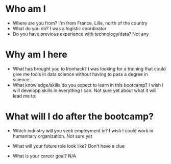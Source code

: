 # Who am I

* Where are you from?
I'm from France, Lille, north of the country
* What do you do?
I was a logistic coordinator
* Do you have previous experience with technology/data?
Not any

# Why am I here

* What has brought you to Ironhack?
I was looking for a training that could give me tools in data science without having to pass a degree in science.
* What knowledge/skills do you expect to learn in this bootcamp? 
I wish I will developp skills in everythng I can. Not sure yet about what it will lead me to.


# What will I do after the bootcamp?

* Which industry will you seek employment in?
I wish I could work in humanitary organization. Not sure yet

* What will your future role look like?
Don't have a clue
* What is your career goal?
N/A
